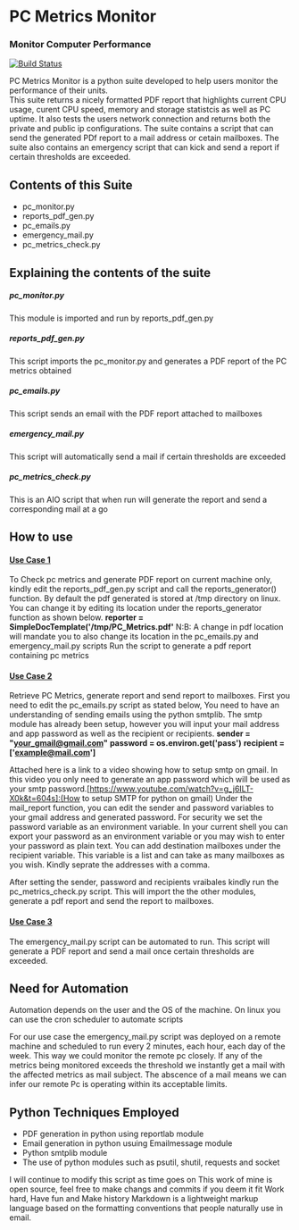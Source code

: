 # PC Metrics Monitor
### Monitor Computer Performance 

[![Build Status](https://travis-ci.org/joemccann/dillinger.svg?branch=master)](https://travis-ci.org/joemccann/dillinger)

PC Metrics Monitor is a python suite developed to help users monitor the performance of their units.  
This suite returns a nicely formatted PDF report that highlights current CPU usage, curent CPU speed, memory and storage statistcis as well as PC uptime. It also tests the users network connection and returns both the private and public ip configurations. 
The suite contains a script that can send the generated PDf report to a mail address or cetain mailboxes.
The suite also contains an emergency script that can kick and send a report if certain thresholds are exceeded.



## Contents of this Suite
- pc_monitor.py
- reports_pdf_gen.py
- pc_emails.py
- emergency_mail.py
- pc_metrics_check.py
 

## Explaining the contents of the suite

##### pc_monitor.py
This module is imported and run by reports_pdf_gen.py
##### reports_pdf_gen.py
This script imports the pc_monitor.py and generates a PDF report of the PC metrics obtained
##### pc_emails.py
This script sends an email with the PDF report attached to mailboxes 
##### emergency_mail.py
This script will automatically send a mail if certain thresholds are exceeded
##### pc_metrics_check.py
This is an AIO script that when run will generate the report and send a corresponding mail at a go

## How to use 
#### <ins>Use Case 1</ins>
To Check pc metrics and generate PDF report on current machine only, kindly edit the reports_pdf_gen.py script and call the reports_generator() function.
By default the pdf generated is stored at /tmp directory on linux. You can change it by editing its location under the reports_generator function as shown below.
**reporter = SimpleDocTemplate('/tmp/PC_Metrics.pdf'**
N:B: A change in pdf location will mandate you to also change its location in the pc_emails.py and emergency_mail.py scripts 
Run the script to generate a pdf report containing pc metrics 

#### <ins>Use Case 2</ins> 
Retrieve PC Metrics, generate report and send report to mailboxes. 
First you need to edit the pc_emails.py script as stated below,
You need to have an understanding of sending emails using the python smtplib. The smtp module has already been setup, however you will input your mail address and app password as well as the recipient or recipients.
**sender = "your_gmail@gmail.com"**
**password = os.environ.get('pass')**
**recipient = ['example@mail.com']**

Attached here is a link to a video showing how to setup smtp on gmail. In this video you only need to generate an app password which will be used as your smtp password.[https://www.youtube.com/watch?v=g_j6ILT-X0k&t=604s]:(How to setup SMTP for python on gmail)
Under the mail_report function, you can edit the sender and password variables to your gmail address and generated password. For security we set the password variable as an environment variable. In your current shell you can export your password as an environment variable or you may wish to enter your password as plain text. 
You can add destination mailboxes under the recipient variable. This variable is a list and can take as many mailboxes as you wish. Kindly seprate the addresses with a comma.

After setting the sender, password and recipients vraibales kindly run the pc_metrics_check.py script. This will import the the other modules, generate a pdf report and send the report to mailboxes.

#### <ins>Use Case 3</ins>
The emergency_mail.py script can be automated to run. This script will generate a PDF report and send a mail once certain thresholds are exceeded.


## Need for Automation
Automation depends on the user and the OS of the machine. On linux you can use the cron scheduler to automate scripts

For our use case the emergency_mail.py script was deployed on a remote machine and scheduled to run every 2 minutes, each hour, each day of the week. This way we could monitor the remote pc closely. If any of the metrics being monitored exceeds the threshold we instantly get a mail with the affected metrics as mail subject. The abscence of a mail means we can infer our remote Pc is operating within its acceptable limits.

## Python Techniques Employed
- PDF generation in python using reportlab module
- Email generation in python usuing Emailmessage module
- Python smtplib module 
- The use of python modules such as psutil, shutil, requests and socket

I will continue to modify this script as time goes on
This work of mine is open source, feel free to make changs and commits if you deem it fit 
Work hard, Have fun and Make history
Markdown is a lightweight markup language based on the formatting conventions
that people naturally use in email.
